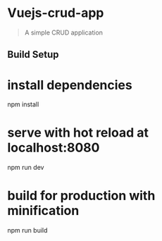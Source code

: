 # Vuejs-crud-app

> A simple CRUD application

## Build Setup

# install dependencies
npm install

# serve with hot reload at localhost:8080
npm run dev

# build for production with minification
npm run build


